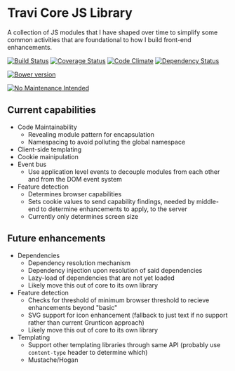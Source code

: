 Travi Core JS Library
=====================

A collection of JS modules that I have shaped over time to simplify some common activities that are foundational to how I build front-end enhancements.

[![Build Status](http://img.shields.io/travis/travi/travi-core.svg?style=flat)](https://travis-ci.org/travi/travi-core)
[![Coverage Status](http://img.shields.io/coveralls/travi/travi-core.svg?style=flat)](https://coveralls.io/r/travi/travi-core?branch=master)
[![Code Climate](http://img.shields.io/codeclimate/github/travi/travi-core.svg?style=flat)](https://codeclimate.com/github/travi/travi-core)
[![Dependency Status](http://img.shields.io/gemnasium/travi/travi-core.svg?style=flat)](https://gemnasium.com/travi/travi-core)

[![Bower version](http://img.shields.io/bower/v/travi-core.svg?style=flat)](http://bower.io/search/?q=travi-core)

[![No Maintenance Intended](http://unmaintained.tech/badge.svg)](http://unmaintained.tech/)


## Current capabilities

 * Code Maintainability
   * Revealing module pattern for encapsulation
   * Namespacing to avoid polluting the global namespace
 * Client-side templating
 * Cookie mainipulation
 * Event bus
   * Use application level events to decouple modules from each other and from the DOM event system
 * Feature detection
   * Determines browser capabilities
   * Sets cookie values to send capability findings, needed by middle-end to determine enhancements to apply, to the server
   * Currently only determines screen size

## Future enhancements

 * Dependencies
   * Dependency resolution mechanism
   * Dependency injection upon resolution of said dependencies
   * Lazy-load of dependencies that are not yet loaded
   * Likely move this out of core to its own library
 * Feature detection
   * Checks for threshold of minimum browser threshold to recieve enhancements beyond "basic"
   * SVG support for icon enhancement (fallback to just text if no support rather than current Grunticon approach)
   * Likely move this out of core to its own library
 * Templating
   * Support other templating libraries through same API (probably use `content-type` header to determine which)
   * Mustache/Hogan
